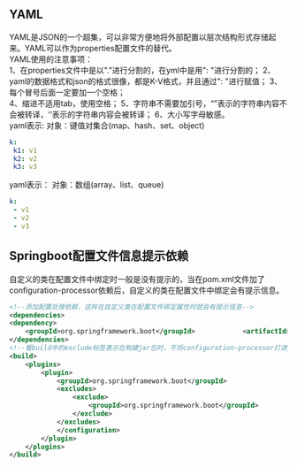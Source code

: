 ## YAML  
YAML是JSON的一个超集，可以非常方便地将外部配置以层次结构形式存储起来。YAML可以作为properties配置文件的替代。  
YAML使用的注意事项：  
1、在properties文件中是以"."进行分割的，在yml中是用": "进行分割的；
2、yaml的数据格式和json的格式很像，都是K-V格式，并且通过": "进行赋值；
3、每个冒号后面一定要加一个空格；  
4、缩进不适用tab，使用空格；
5、字符串不需要加引号，“”表示的字符串内容不会被转译，‘’表示的字符串内容会被转译；
6、大小写字母敏感。  
yaml表示: 对象：键值对集合(map、hash、set、object)  
```yml 
k: 
 k1: v1
 k2: v2
 k3: v3
```
yaml表示： 对象：数组(array、list、queue)
```yml 
k: 
 - v1
 - v2
 - v3
```

## Springboot配置文件信息提示依赖  
自定义的类在配置文件中绑定时一般是没有提示的，当在pom.xml文件加了configuration-processor依赖后，自定义的类在配置文件中绑定会有提示信息。  
```xml
<!--添加配置处理依赖，这样在自定义类在配置文件绑定属性时就会有提示信息-->  
<dependencies>      
<dependency>  
    <groupId>org.springframework.boot</groupId>            <artifactId>spring-boot-configuration-processor<artifactId>    <optional>true</optional>
</dependencies>    
<!--看build中的exclude标签表示在构建jar包时，不将configuration-processor打进jar包中，因为该依赖对功能上没有影响，只是方便项目配置文件的编写-->    
<build> 
    <plugins> 
        <plugin>
            <groupId>org.springframework.boot</groupId>                <artifactId>spring-boot-maven-plugin</artifactId>                <configuration>                             
            <excludes> 
                <exclude>
                    <groupId>org.springframework.boot</groupId>                            <artifactId>spring-boot-configuration-processor</artifactId>                        
                </exclude>                   
            </excludes>
            </configuration>
        </plugin>
    </plugins>
</build>
```